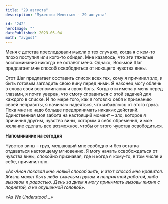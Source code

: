 ```yaml
---
title: "29 августа"
description: "Мужество Меняться - 29 августа"

id: "242"
heroImage: ""
datePublished: 2023-05-04
moth: "avgust"
---
```


Меня с детства преследовали мысли о тех случаях, когда я с кем-то плохо
поступил или кого-то обидел. Мне казалось, что эти тяжелые воспоминания
никогда не оставят меня. Однако, Восьмой Шаг предлагает мне способ
освободиться от ноющего чувства вины.

Этот Шаг предлагает составить список всех тех, кому я причинил зло, и быть
готовым загладить свою вину перед ними. Я наконец могу облечь в слова свои
воспоминания и свою боль. Когда эти имена у меня перед глазами, я почти
уверен, что смогу справиться с этой задачей для каждого в списке. И по мере
того, как я готовлю себя к признанию своей неправоты, я начинаю надеяться, что
избавлюсь от этого груза. Пока мне не надо больше предпринимать никаких
действий. Единственная моя забота на настоящий момент – зло, которое я
причинил другим, чувство вины, которым я себя обременил, и мое желание сделать
все возможное, чтобы от этого чувства освободиться.

**Напоминание на сегодня**

Чувство вины – груз, мешающий мне свободно и без остатка отдаваться настоящему
мгновению. Я могу начать освобождаться от чувства вины, спокойно признавая,
где и когда я кому-то, в том числе и себе, причинил зло.

_«Ал-Анон показал мне новый способ жить, и этот способ мне нравится. Жизнь
может быть либо тяжелым грузом и неприятной работой, либо вызовом и радостью.
День за днем я могу принимать вызовы жизни с поднятой, а не опущенной
головой»._

_«As We Understood…»_
